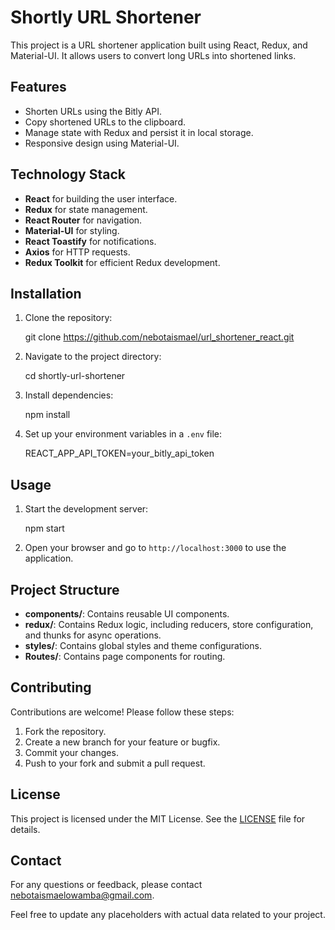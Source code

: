 # Shortly URL Shortener

This project is a URL shortener application built using React, Redux, and Material-UI. It allows users to convert long URLs into shortened links.

## Features

- Shorten URLs using the Bitly API.
- Copy shortened URLs to the clipboard.
- Manage state with Redux and persist it in local storage.
- Responsive design using Material-UI.

## Technology Stack

- **React** for building the user interface.
- **Redux** for state management.
- **React Router** for navigation.
- **Material-UI** for styling.
- **React Toastify** for notifications.
- **Axios** for HTTP requests.
- **Redux Toolkit** for efficient Redux development.

## Installation

1. Clone the repository:

   
   git clone https://github.com/nebotaismael/url_shortener_react.git


2. Navigate to the project directory:

  
   cd shortly-url-shortener
  

3. Install dependencies:

 
   npm install
  

4. Set up your environment variables in a `.env` file:

  
   REACT_APP_API_TOKEN=your_bitly_api_token
   

## Usage

1. Start the development server:


   npm start
  

2. Open your browser and go to `http://localhost:3000` to use the application.

## Project Structure

- **components/**: Contains reusable UI components.
- **redux/**: Contains Redux logic, including reducers, store configuration, and thunks for async operations.
- **styles/**: Contains global styles and theme configurations.
- **Routes/**: Contains page components for routing.

## Contributing

Contributions are welcome! Please follow these steps:

1. Fork the repository.
2. Create a new branch for your feature or bugfix.
3. Commit your changes.
4. Push to your fork and submit a pull request.

## License

This project is licensed under the MIT License. See the [LICENSE](LICENSE) file for details.

## Contact

For any questions or feedback, please contact [nebotaismaelowamba@gmail.com](mailto:nebotaismaelowamba@gmail.com).

Feel free to update any placeholders with actual data related to your project.
